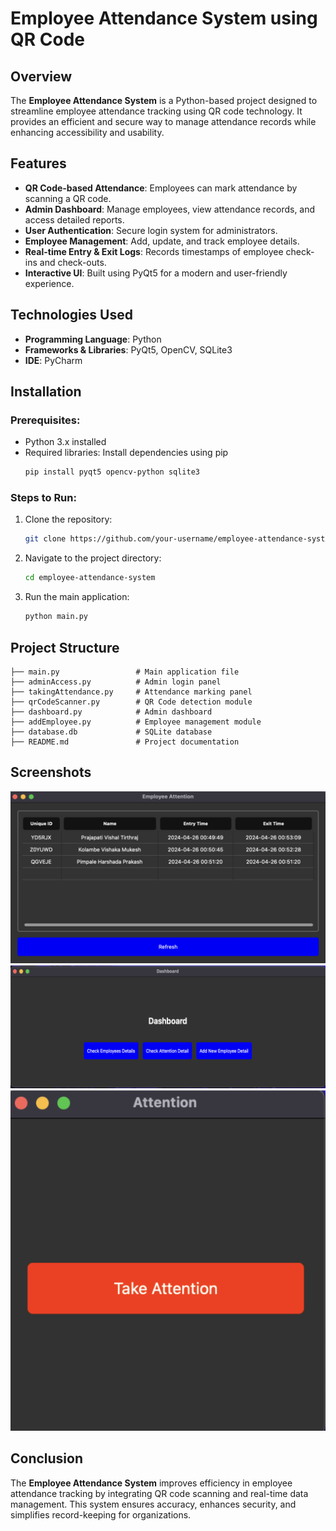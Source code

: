 # Employee Attendance System using QR Code

## Overview
The **Employee Attendance System** is a Python-based project designed to streamline employee attendance tracking using QR code technology. It provides an efficient and secure way to manage attendance records while enhancing accessibility and usability.

## Features
- **QR Code-based Attendance**: Employees can mark attendance by scanning a QR code.
- **Admin Dashboard**: Manage employees, view attendance records, and access detailed reports.
- **User Authentication**: Secure login system for administrators.
- **Employee Management**: Add, update, and track employee details.
- **Real-time Entry & Exit Logs**: Records timestamps of employee check-ins and check-outs.
- **Interactive UI**: Built using PyQt5 for a modern and user-friendly experience.

## Technologies Used
- **Programming Language**: Python
- **Frameworks & Libraries**: PyQt5, OpenCV, SQLite3
- **IDE**: PyCharm

## Installation
### Prerequisites:
- Python 3.x installed
- Required libraries: Install dependencies using pip
  ```sh
  pip install pyqt5 opencv-python sqlite3
  ```

### Steps to Run:
1. Clone the repository:
   ```sh
   git clone https://github.com/your-username/employee-attendance-system.git
   ```
2. Navigate to the project directory:
   ```sh
   cd employee-attendance-system
   ```
3. Run the main application:
   ```sh
   python main.py
   ```

## Project Structure
```
├── main.py                 # Main application file
├── adminAccess.py          # Admin login panel
├── takingAttendance.py     # Attendance marking panel
├── qrCodeScanner.py        # QR Code detection module
├── dashboard.py            # Admin dashboard
├── addEmployee.py          # Employee management module
├── database.db             # SQLite database
├── README.md               # Project documentation
```

## Screenshots
![Attendance Panel](Images/attention_log.png)
![Dashboard](Images/dashboard.png)
![Employee Attendance](Images/attention.png)

## Conclusion
The **Employee Attendance System** improves efficiency in employee attendance tracking by integrating QR code scanning and real-time data management. This system ensures accuracy, enhances security, and simplifies record-keeping for organizations.
